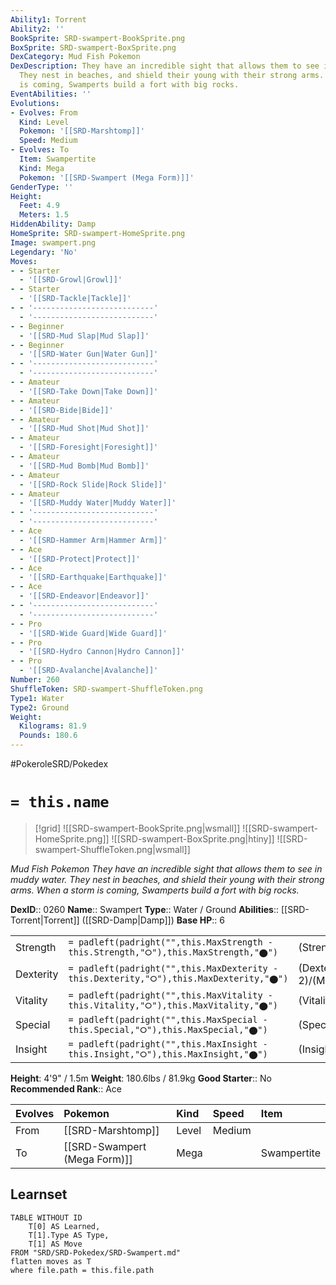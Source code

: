 ```yaml
---
Ability1: Torrent
Ability2: ''
BookSprite: SRD-swampert-BookSprite.png
BoxSprite: SRD-swampert-BoxSprite.png
DexCategory: Mud Fish Pokemon
DexDescription: They have an incredible sight that allows them to see in muddy water.
  They nest in beaches, and shield their young with their strong arms. When a storm
  is coming, Swamperts build a fort with big rocks.
EventAbilities: ''
Evolutions:
- Evolves: From
  Kind: Level
  Pokemon: '[[SRD-Marshtomp]]'
  Speed: Medium
- Evolves: To
  Item: Swampertite
  Kind: Mega
  Pokemon: '[[SRD-Swampert (Mega Form)]]'
GenderType: ''
Height:
  Feet: 4.9
  Meters: 1.5
HiddenAbility: Damp
HomeSprite: SRD-swampert-HomeSprite.png
Image: swampert.png
Legendary: 'No'
Moves:
- - Starter
  - '[[SRD-Growl|Growl]]'
- - Starter
  - '[[SRD-Tackle|Tackle]]'
- - '---------------------------'
  - '---------------------------'
- - Beginner
  - '[[SRD-Mud Slap|Mud Slap]]'
- - Beginner
  - '[[SRD-Water Gun|Water Gun]]'
- - '---------------------------'
  - '---------------------------'
- - Amateur
  - '[[SRD-Take Down|Take Down]]'
- - Amateur
  - '[[SRD-Bide|Bide]]'
- - Amateur
  - '[[SRD-Mud Shot|Mud Shot]]'
- - Amateur
  - '[[SRD-Foresight|Foresight]]'
- - Amateur
  - '[[SRD-Mud Bomb|Mud Bomb]]'
- - Amateur
  - '[[SRD-Rock Slide|Rock Slide]]'
- - Amateur
  - '[[SRD-Muddy Water|Muddy Water]]'
- - '---------------------------'
  - '---------------------------'
- - Ace
  - '[[SRD-Hammer Arm|Hammer Arm]]'
- - Ace
  - '[[SRD-Protect|Protect]]'
- - Ace
  - '[[SRD-Earthquake|Earthquake]]'
- - Ace
  - '[[SRD-Endeavor|Endeavor]]'
- - '---------------------------'
  - '---------------------------'
- - Pro
  - '[[SRD-Wide Guard|Wide Guard]]'
- - Pro
  - '[[SRD-Hydro Cannon|Hydro Cannon]]'
- - Pro
  - '[[SRD-Avalanche|Avalanche]]'
Number: 260
ShuffleToken: SRD-swampert-ShuffleToken.png
Type1: Water
Type2: Ground
Weight:
  Kilograms: 81.9
  Pounds: 180.6
---
```


#PokeroleSRD/Pokedex

# `= this.name`

> [!grid]
> ![[SRD-swampert-BookSprite.png|wsmall]]
> ![[SRD-swampert-HomeSprite.png]]
> ![[SRD-swampert-BoxSprite.png|htiny]]
> ![[SRD-swampert-ShuffleToken.png|wsmall]]


*Mud Fish Pokemon*
*They have an incredible sight that allows them to see in muddy water. They nest in beaches, and shield their young with their strong arms. When a storm is coming, Swamperts build a fort with big rocks.*

**DexID**:: 0260
**Name**:: Swampert
**Type**:: Water / Ground
**Abilities**:: [[SRD-Torrent|Torrent]] ([[SRD-Damp|Damp]])
**Base HP**:: 6

|           |                                                                                        |                                          |
| --------- | -------------------------------------------------------------------------------------- | ---------------------------------------- |
| Strength  | `= padleft(padright("",this.MaxStrength - this.Strength,"⭘"),this.MaxStrength,"⬤")`    | (Strength::3)/(MaxStrength::6)   |
| Dexterity | `= padleft(padright("",this.MaxDexterity - this.Dexterity,"⭘"),this.MaxDexterity,"⬤")` | (Dexterity:: 2)/(MaxDexterity::4) |
| Vitality  | `= padleft(padright("",this.MaxVitality - this.Vitality,"⭘"),this.MaxVitality,"⬤")`    | (Vitality::2)/(MaxVitality::5)   |
| Special   | `= padleft(padright("",this.MaxSpecial - this.Special,"⭘"),this.MaxSpecial,"⬤")`       | (Special::2)/(MaxSpecial::5)     |
| Insight   | `= padleft(padright("",this.MaxInsight - this.Insight,"⭘"),this.MaxInsight,"⬤")`       | (Insight::2)/(MaxInsight::5)     |

**Height**: 4'9" / 1.5m
**Weight**: 180.6lbs / 81.9kg
**Good Starter**:: No
**Recommended Rank**:: Ace

| Evolves   | Pokemon                      | Kind   | Speed   | Item        |
|:----------|:-----------------------------|:-------|:--------|:------------|
| From      | [[SRD-Marshtomp]]            | Level  | Medium  |             |
| To        | [[SRD-Swampert (Mega Form)]] | Mega   |         | Swampertite |

## Learnset

```dataview
TABLE WITHOUT ID
    T[0] AS Learned,
    T[1].Type AS Type,
    T[1] AS Move
FROM "SRD/SRD-Pokedex/SRD-Swampert.md"
flatten moves as T
where file.path = this.file.path
```
